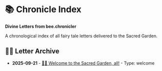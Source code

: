 # 📚 Chronicle Index

**Divine Letters from bee.chronicler**

A chronological index of all fairy tale letters delivered to the Sacred Garden.

## 🧚‍♀️ Letter Archive
- **2025-09-21** - [🧚‍♀️ Welcome to the Sacred Garden, all!](../announcements/) - Type: welcome

